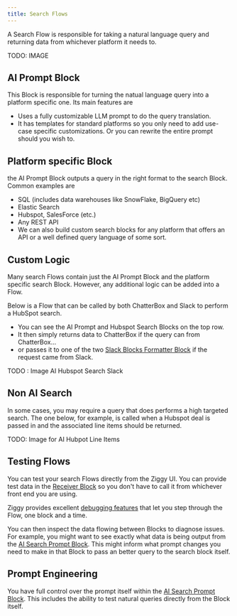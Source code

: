 ```yaml
---
title: Search Flows
---
```


A Search Flow is responsible for taking a natural language query and returning data from whichever platform it needs to.

TODO: IMAGE

## AI Prompt Block
This Block is responsible for turning the natual language query into a platform specific one. Its main features are

- Uses a fully customizable LLM prompt to do the query translation.
- It has templates for standard platforms so you only need to add use-case specific customizations. Or you can rewrite the entire prompt should you wish to.

## Platform specific Block
the AI Prompt Block outputs a query in the right format to the search Block. Common examples are

- SQL (includes data warehouses like SnowFlake, BigQuery etc)
- Elastic Search
- Hubspot, SalesForce (etc.)
- Any REST API 
- We can also build custom search blocks for any platform that offers an API or a well defined query language of some sort.

## Custom Logic
Many search Flows contain just the AI Prompt Block and the platform specific search Block. However, any additional logic can be added into a Flow.

Below is a Flow that can be called by both ChatterBox and Slack to perform a HubSpot search. 

- You can see the AI Prompt and Hubspot Search Blocks on the top row.
- It then simply returns data to ChatterBox if the query can from ChatterBox...
- or passes it to one of the two [Slack Blocks Formatter Block](TODO) if the request came from Slack.

TODO : Image AI Hubspot Search Slack

## Non AI Search
In some cases, you may require a query that does performs a high targeted search. The one below, for example, is called when a Hubspot deal is passed in and the associated line items should be returned.

TODO: Image for AI Hubpot Line Items

## Testing Flows
You can test your search Flows directly from the Ziggy UI. You can provide test data in the [Receiver Block](TODO) so you don't have to call it from whichever front end you are using.

Ziggy provides excellent [debugging features](user-guide/editor/Debugging) that let you step through the Flow, one block and a time.

You can then inspect the data flowing between Blocks to diagnose issues. For example, you might want to see exactly what data is being output from the [AI Search Prompt Block](TODO). This might inform what prompt changes you need to make in that Block to pass an better query to the search block itself.

## Prompt Engineering
You have full control over the prompt itself within the [AI Search Prompt Block](TODO). This includes the ability to test natural queries directly from the Block itself.


